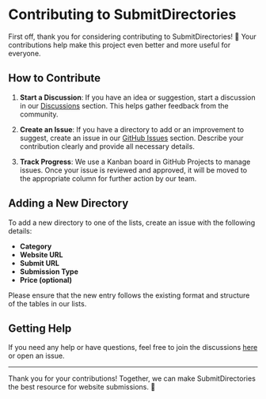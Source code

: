 # Contributing to SubmitDirectories

First off, thank you for considering contributing to SubmitDirectories! 🎉 Your contributions help make this project even better and more useful for everyone.  

## How to Contribute

1. **Start a Discussion**: If you have an idea or suggestion, start a discussion in our [Discussions](https://submitdirectories.com/discussions) section. This helps gather feedback from the community.
   
2. **Create an Issue**: If you have a directory to add or an improvement to suggest, create an issue in our [GitHub Issues](https://github.com/submitdirectories/submitdirectories/issues) section. Describe your contribution clearly and provide all necessary details.

3. **Track Progress**: We use a Kanban board in GitHub Projects to manage issues. Once your issue is reviewed and approved, it will be moved to the appropriate column for further action by our team.

## Adding a New Directory

To add a new directory to one of the lists, create an issue with the following details:
   - **Category**
   - **Website URL**
   - **Submit URL**
   - **Submission Type**
   - **Price (optional)**

Please ensure that the new entry follows the existing format and structure of the tables in our lists.

## Getting Help

If you need any help or have questions, feel free to join the discussions [here](https://submitdirectories.com/discussions) or open an issue.

---

Thank you for your contributions! Together, we can make SubmitDirectories the best resource for website submissions. 🚀





